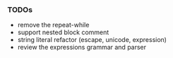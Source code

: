 ### TODOs
- remove the repeat-while
- support nested block comment
- string literal refactor (escape, unicode, expression)
- review the expressions grammar and parser